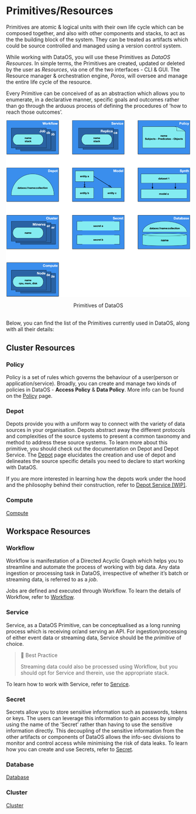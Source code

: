# Primitives/Resources

Primitives are atomic & logical units with their own life cycle which can be composed together, and also with other components and stacks, to act as the the building block of the system. They can be treated as artifacts which could be source controlled and managed using a version control system.

While working with DataOS, you will use these Primitives as *DataOS Resources*. In simple terms, the Primitives are created, updated or deleted by the user as *Resources*, via one of the two interfaces - CLI & GUI. The Resource manager & orchestration engine, *Poros*, will oversee and manage the entire life cycle of the resource.

Every Primitive can be conceived of as an abstraction which allows you to enumerate, in a declarative manner, specific goals and outcomes rather than go through the arduous process of defining the procedures of ‘how to reach those outcomes’.

<img src="./dataos_resources.png"
        alt="Primitives of DataOS"
        style="display: block; margin: auto" />

<figcaption align = "center">Primitives of DataOS</figcaption>
<br>

Below, you can find the list of the Primitives currently used in DataOS, along with all their details:

## Cluster Resources

### **Policy**

Policy is a set of rules which governs the behaviour of a user(person or application/service). Broadly, you can create and manage two kinds of policies in DataOS - **Access Policy** & **Data Policy**. More info can be found on the
[Policy](Primitives%20Resources/Policy.md) page.

### **Depot**

Depots provide you with a uniform way to connect with the variety of data sources in your organisation. Depots abstract away the different protocols and complexities of the source systems to present a common taxonomy and method to address these source systems. To learn more about this primitive, you should check out the documentation on Depot and Depot Service. The
[Depot](../Integration%20&%20Ingestion/Depot.md) page elucidates the creation and use of depot and delineates the source specific details you need to declare to start working with DataOS.

If you are more interested in learning how the depots work under the hood and the philosophy behind their construction, refer to
[Depot Service [WIP]](Primitives%20Resources/Depot%20Service%20%5BWIP%5D.md).

### **Compute**

[Compute](Primitives%20Resources/Compute.md)

## Workspace Resources

### **Workflow**

Workflow is manifestation of a Directed Acyclic Graph which helps you to streamline and automate the process of working with big data. Any data ingestion or processing task in DataOS, irrespective of whether it’s batch or streaming data, is referred to as a *job*. 

Jobs are defined and executed through Workflow. To learn the details of Workflow, refer to
[Workflow](Primitives%20Resources/Workflow.md).

### **Service**

Service, as a DataOS Primitive, can be conceptualised as a long running process which is receiving or/and serving an API. For ingestion/processing of either event data or streaming data, Service should be the *primitive* of choice.

> 📖 Best Practice
>
>Streaming data could also be processed using Workflow, but you should opt for Service and therein, use the appropriate stack.

To learn how to work with Service, refer to
[Service](Primitives%20Resources/Service.md).

### **Secret**

Secrets allow you to store sensitive information such as passwords, tokens or keys. The users can leverage this information to gain access by simply using the name of the ‘Secret’ rather than having to use the sensitive information directly. This decoupling of the sensitive information from the other artifacts or components of DataOS allows the info-sec divisions to monitor and control access while minimising the risk of data leaks. To learn how you can create and use Secrets, refer to
[Secret](Primitives%20Resources/Secret.md).

### **Database**

[Database](Primitives%20Resources/Database.md)

### **Cluster**

[Cluster](Primitives%20Resources/Cluster.md)
